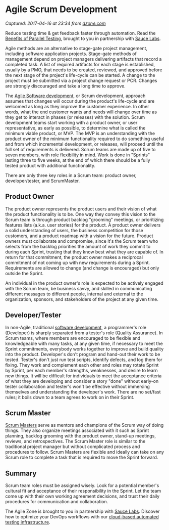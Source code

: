 # Agile Scrum Development

_Captured: 2017-04-16 at 23:34 from [dzone.com](https://dzone.com/articles/agile-scrum-development?edition=290924&utm_source=Daily%20Digest&utm_medium=email&utm_campaign=dd%202017-04-16)_

Reduce testing time & get feedback faster through automation. Read the [Benefits of Parallel Testing](https://dzone.com/go?i=124039&u=http%3A%2F%2Finfo.saucelabs.com%2Fpaper-benefits-of-parallel-testing.html%3Futm_campaign%3Dparalleltestingwp%26utm_medium%3Dtextlink%26utm_source%3Ddzone-agile), brought to you in partnership with [Sauce Labs](https://dzone.com/go?i=124039&u=http%3A%2F%2Finfo.saucelabs.com%2Fpaper-benefits-of-parallel-testing.html%3Futm_campaign%3Dparalleltestingwp%26utm_medium%3Dtextlink%26utm_source%3Ddzone-agile).

Agile methods are an alternative to stage-gate project management, including software application projects. Stage-gate methods of management depend on project managers delivering artifacts that record a completed task. A list of required artifacts for each stage is established, usually by a PMO, that needs to be created, reviewed, and approved before the next stage of the project's life-cycle can be started. A change to the project must be submitted via a project change request or PCR. Changes are strongly discouraged and take a long time to approve.

The [Agile Software development](https://www.otssolutions.com/product-engineering/product-development.html), or Scrum development, approach assumes that changes will occur during the product's life-cycle and are welcomed as long as they improve the customer experience. In other words, what the end customer wants and needs will change over time as they get to interact in phases (or releases) with the solution. Scrum development teams start working with a product owner, or user representative, as early as possible, to determine what is called the minimum viable product, or MVP. The MVP is an understanding with the product owner of the minimum functionality required to do something useful and from which incremental development, or releases, will proceed until the full set of requirements is delivered. Scrum teams are made up of five to seven members, with role flexibility in mind. Work is done in "Sprints" lasting three to five weeks, at the end of which there should be a fully tested product with additional functionality.

There are only three key roles in a Scrum team: product owner, developer/tester, and ScrumMaster.

## **Product Owner**

The product owner represents the product users and their vision of what the product functionality is to be. One way they convey this vision to the Scrum team is through product backlog "grooming" meetings, or prioritizing features lists (a.k.a. user stories) for the product. A product owner delivers a solid understanding of users, the business competition for those customers, and a product roadmap with a vision for the future. Product owners must collaborate and compromise, since it's the Scrum team who selects from the backlog priorities the amount of work they commit to during each Sprint, trusting that they know best what they are capable of. In return for that commitment, the product owner makes a reciprocal commitment of not coming up with new requirements during a Sprint. Requirements are allowed to change (and change is encouraged) but only outside the Sprint.

An individual in the product owner's role is expected to be actively engaged with the Scrum team, be business savvy, and skilled in communicating different messages to different people, internal and external to the organization, sponsors, and stakeholders of the project at any given time.

## **Developer/Tester**

In non-Agile, traditional [software development](https://www.otssolutions.com/product-engineering/product-development.html), a programmer's role (Developer) is sharply separated from a tester's role (Quality Assurance). In Scrum teams, where members are encouraged to be flexible and knowledgeable with many tasks, at any given time, if necessary to meet the Sprint commitments, everybody works together to improve and build quality into the product. Developer's don't program and hand-out their work to be tested. Tester's don't just run test scripts, identify defects, and log them for fixing. They work and complement each other and roles may rotate Sprint by Sprint, per each member's strengths, weaknesses, and desire to learn new things. It will be difficult for individuals to meet the acceptance criteria of what they are developing and consider a story "done" without early-on tester collaboration and tester's won't be effective without immersing themselves and understanding the developer's work. There are no set/fast rules; it boils down to a team agrees to work on in their Sprint.

## **Scrum Master**

[Scrum Masters](https://www.otssolutions.com/blog/how-to-derive-effective-results-using-scrum-agile-methodology/) serve as mentors and champions of the Scrum way of doing things. They also organize meetings associated with it such as Sprint planning, backlog grooming with the product owner, stand-up meetings, reviews, and retrospectives. The Scrum Master role is similar to the traditional project manager but without complicated process and procedures to follow. Scrum Masters are flexible and ideally can take on any Scrum role to complete a task that is required to move the Sprint forward.

## **Summary**

Scrum team roles must be assigned wisely. Look for a potential member's cultural fit and acceptance of their responsibility in the Sprint. Let the team come up with their own working agreement decisions, and trust their daily procedures for communication and collaboration.

The Agile Zone is brought to you in partnership with [Sauce Labs](https://dzone.com/go?i=121022&u=http%3A%2F%2Finfo.saucelabs.com%2FHow-to-Get-the-Most-out-of-CICD-Workflow.html%3Futm_campaign%3Ddevops%2Bwp%26utm_medium%3Dtextlink%26utm_source%3Ddzone-agile). Discover how to optimize your DevOps workflows with our [cloud-based automated testing infrastructure](https://dzone.com/go?i=121022&u=http%3A%2F%2Finfo.saucelabs.com%2FHow-to-Get-the-Most-out-of-CICD-Workflow.html%3Futm_campaign%3Ddevops%2Bwp%26utm_medium%3Dtextlink%26utm_source%3Ddzone-agile).
